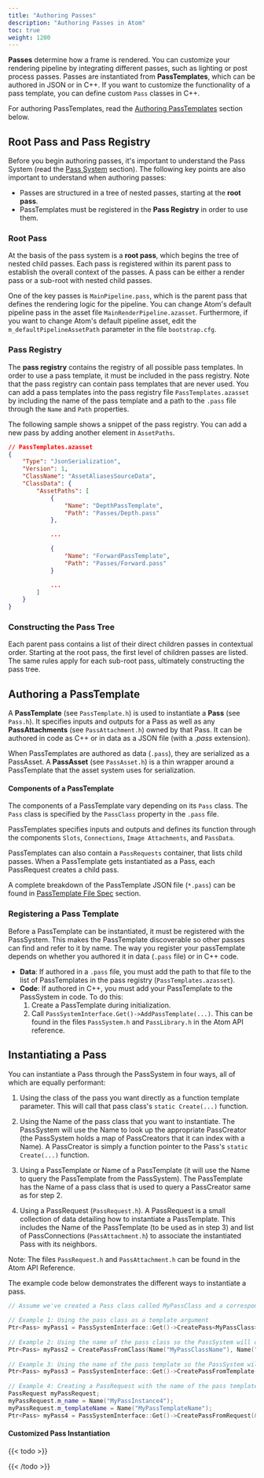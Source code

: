 ```yaml
---
title: "Authoring Passes"
description: "Authoring Passes in Atom"
toc: true
weight: 1200
---
```


**Passes** determine how a frame is rendered. You can customize your rendering pipeline by integrating different passes, such as lighting or post process passes. Passes are instantiated from **PassTemplates**, which can be authored in JSON or in C++. If you want to customize the functionality of a pass template, you can define custom `Pass` classes in C++.

For authoring PassTemplates, read the [Authoring PassTemplates](#authoring-a-passtemplate) section below. 

## Root Pass and Pass Registry
Before you begin authoring passes, it's important to understand the Pass System (read the [Pass System](pass-system/) section). The following key points are also important to understand when authoring passes: 
- Passes are structured in a tree of nested passes, starting at the **root pass**. 
- PassTemplates must be registered in the **Pass Registry** in order to use them. 

### Root Pass
At the basis of the pass system is a **root pass**, which begins the tree of nested child passes. Each pass is registered within its parent pass to establish the overall context of the passes. A pass can be either a render pass or a sub-root with nested child passes. 

One of the key passes is `MainPipeline.pass`, which is the parent pass that defines the rendering logic for the pipeline. You can change Atom's default pipeline pass in the asset file `MainRenderPipeline.azasset`. Furthermore, if you want to change Atom's default pipeline asset, edit the `m_defaultPipelineAssetPath` parameter in the file `bootstrap.cfg`.

### Pass Registry
The **pass registry** contains the registry of all possible pass templates. In order to use a pass template, it must be included in the pass registry. Note that the pass registry can contain pass templates that are never used. You can add a pass templates into the pass registry file `PassTemplates.azasset` by including the name of the pass template and a path to the `.pass` file through the `Name` and `Path` properties.

The following sample shows a snippet of the pass registry. You can add a new pass by adding another element in `AssetPaths`. 
```json
// PassTemplates.azasset
{
    "Type": "JsonSerialization",
    "Version": 1,
    "ClassName": "AssetAliasesSourceData",
    "ClassData": {
        "AssetPaths": [
            {
                "Name": "DepthPassTemplate",
                "Path": "Passes/Depth.pass"
            },

            ...

            {
                "Name": "ForwardPassTemplate",
                "Path": "Passes/Forward.pass"
            }

            ...
        ]
    }
}
```

### Constructing the Pass Tree
Each parent pass contains a list of their direct children passes in contextual order. Starting at the root pass, the first level of children passes are listed. The same rules apply for each sub-root pass, ultimately constructing the pass tree. 

## Authoring a PassTemplate
A **PassTemplate** (see `PassTemplate.h`) is used to instantiate a **Pass** (see `Pass.h`). It specifies inputs and outputs for a Pass as well as any **PassAttachments** (see `PassAttachment.h`) owned by that Pass. It can be authored in code as C++ or in data as a JSON file (with a *.pass* extension).

When PassTemplates are authored as data (`.pass`), they are serialized as a PassAsset. A **PassAsset** (see `PassAsset.h`) is a thin wrapper around a PassTemplate that the asset system uses for serialization.

#### Components of a PassTemplate
The components of a PassTemplate vary depending on its `Pass` class. The `Pass` class is specified by the `PassClass` property in the `.pass` file. 

PassTemplates specifies inputs and outputs and defines its function through the components `Slots`, `Connections`, `Image Attachments`, and `PassData`. 

PassTemplates can also contain a `PassRequests` container, that lists child passes. When a PassTemplate gets instantiated as a Pass, each PassRequest creates a child pass. 

A complete breakdown of the PassTemplate JSON file (`*.pass`) can be found in [PassTemplate File Spec](pass-template-file-spec/) section. 


### Registering a Pass Template
Before a PassTemplate can be instantiated, it must be registered with the PassSystem. This makes the PassTemplate discoverable so other passes can find and refer to it by name. The way you register your passTemplate depends on whether you authored it in data (`.pass` file) or in C++ code. 
- **Data**: If authored in a `.pass` file, you must add the path to that file to the list of PassTemplates in the pass registry (`PassTemplates.azasset`).
- **Code**: If authored in C++, you must add your PassTemplate to the PassSystem in code. To do this:
    1. Create a PassTemplate during initialization.
    2. Call `PassSystemInterface.Get()->AddPassTemplate(...)`. This can be found in the files `PassSystem.h` and `PassLibrary.h` in the Atom API reference. 


## Instantiating a Pass
You can instantiate a Pass through the PassSystem in four ways, all of which are equally performant:
1. Using the class of the pass you want directly as a function template parameter. This will call that pass class's `static Create(...)` function.

2. Using the Name of the pass class that you want to instantiate. The PassSystem will use the Name to look up the appropriate PassCreator (the PassSystem holds a map of PassCreators that it can index with a Name). A PassCreator is simply a function pointer to the Pass's `static Create(...)` function.

3.  Using a PassTemplate or Name of a PassTemplate (it will use the Name to query the PassTemplate from the PassSystem). The PassTemplate has the Name of a pass class that is used to query a PassCreator same as for step 2.

4.  Using a PassRequest (`PassRequest.h`). A PassRequest is a small collection of data detailing how to instantiate a PassTemplate. This includes the Name of the PassTemplate (to be used as in step 3) and list of PassConnections (`PassAttachment.h`) to associate the instantiated Pass with its neighbors.

Note: The files `PassRequest.h` and `PassAttachment.h` can be found in the Atom API Reference. 

The example code below demonstrates the different ways to instantiate a pass. 
```cpp
// Assume we've created a Pass class called MyPassClass and a corresponding MyPassTemplate and registered them both with the PassSystem under the names "MyPassClassName" and "MyPassTemplateName" respectively
 
// Example 1: Using the pass class as a template argument
Ptr<Pass> myPass1 = PassSystemInterface::Get()->CreatePass<MyPassClass>(Name("MyPassInstance1"));
 
// Example 2: Using the name of the pass class so the PassSystem will query the registered Create() function and create the pass
Ptr<Pass> myPass2 = CreatePassFromClass(Name("MyPassClassName"), Name("MyPassInstance2"));
 
// Example 3: Using the name of the pass template so the PassSystem will query the registered pass template and use it to create the pass
Ptr<Pass> myPass3 = PassSystemInterface::Get()->CreatePassFromTemplate(Name("MyPassTemplateName"), Name("MyPassInstance3"));
 
// Example 4: Creating a PassRequest with the name of the pass template so the PassSystem will query the registered pass template and use it to create the pass
PassRequest myPassRequest;
myPassRequest.m_name = Name("MyPassInstance4");
myPassRequest.m_templateName = Name("MyPassTemplateName");
Ptr<Pass> myPass4 = PassSystemInterface::Get()->CreatePassFromRequest(&myPassRequest);
```

#### Customized Pass Instantiation
{{< todo >}}

{{< /todo >}}